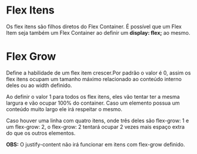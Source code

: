 # Flex Itens
Os flex itens são filhos diretos do Flex Container.
É possível que um Flex Item seja também um Flex Container ao definir um **display: flex;** ao mesmo.

# Flex Grow

Define a habilidade de um flex item crescer.Por padrão o valor é 0, assim os flex itens ocupam um tamanho máximo relacionado ao conteúdo interno deles ou ao width definido.  

Ao definir o valor 1 para todos os flex itens, eles vão tentar ter a mesma largura e vão ocupar 100% do container.
Caso um elemento possua um conteúdo muito largo ele irá respeitar o mesmo.

Caso houver uma linha com quatro itens, onde três deles são flex-grow: 1 e um flex-grow: 2, o flex-grow: 2 tentará ocupar 2 vezes mais espaço extra do que os outros elementos.

**OBS:** O justify-content não irá funcionar em itens com flex-grow definido.